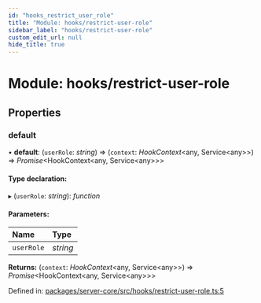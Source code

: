 ```yaml
---
id: "hooks_restrict_user_role"
title: "Module: hooks/restrict-user-role"
sidebar_label: "hooks/restrict-user-role"
custom_edit_url: null
hide_title: true
---
```


# Module: hooks/restrict-user-role

## Properties

### default

• **default**: (`userRole`: *string*) => (`context`: *HookContext*<any, Service<any\>\>) => *Promise*<HookContext<any, Service<any\>\>\>

#### Type declaration:

▸ (`userRole`: *string*): *function*

#### Parameters:

Name | Type |
:------ | :------ |
`userRole` | *string* |

**Returns:** (`context`: *HookContext*<any, Service<any\>\>) => *Promise*<HookContext<any, Service<any\>\>\>

Defined in: [packages/server-core/src/hooks/restrict-user-role.ts:5](https://github.com/xr3ngine/xr3ngine/blob/673ad6a5f/packages/server-core/src/hooks/restrict-user-role.ts#L5)
